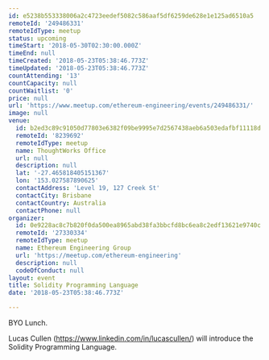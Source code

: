 ```yaml
---
id: e5238b553338006a2c4723eedef5082c586aaf5df6259de628e1e125ad6510a5
remoteId: '249486331'
remoteIdType: meetup
status: upcoming
timeStart: '2018-05-30T02:30:00.000Z'
timeEnd: null
timeCreated: '2018-05-23T05:38:46.773Z'
timeUpdated: '2018-05-23T05:38:46.773Z'
countAttending: '13'
countCapacity: null
countWaitlist: '0'
price: null
url: 'https://www.meetup.com/ethereum-engineering/events/249486331/'
image: null
venue:
  id: b2ed3c89c91050d77803e6382f09be9995e7d2567438aeb6a503edafbf11118d
  remoteId: '8239692'
  remoteIdType: meetup
  name: ThoughtWorks Office
  url: null
  description: null
  lat: '-27.465818405151367'
  lon: '153.027587890625'
  contactAddress: 'Level 19, 127 Creek St'
  contactCity: Brisbane
  contactCountry: Australia
  contactPhone: null
organizer:
  id: 0e9228ac8c7b820f0da500ea8965abd38fa3bbcfd8bc6ea8c2edf13621e9740c
  remoteId: '27330334'
  remoteIdType: meetup
  name: Ethereum Engineering Group
  url: 'https://meetup.com/ethereum-engineering'
  description: null
  codeOfConduct: null
layout: event
title: Solidity Programming Language
date: '2018-05-23T05:38:46.773Z'

---
```

<p>BYO Lunch.</p> <p>Lucas Cullen (<a href="https://www.linkedin.com/in/lucascullen/" class="linkified">https://www.linkedin.com/in/lucascullen/</a>) will introduce the Solidity Programming Language.</p>
